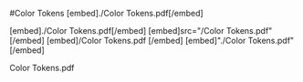 #Color Tokens
[embed]./Color Tokens.pdf[/embed]


[embed]./Color Tokens.pdf[/embed]
[embed]src="/Color Tokens.pdf" [/embed]
[embed]/Color Tokens.pdf [/embed]
[embed]"./Color Tokens.pdf" [/embed]

Color Tokens.pdf
